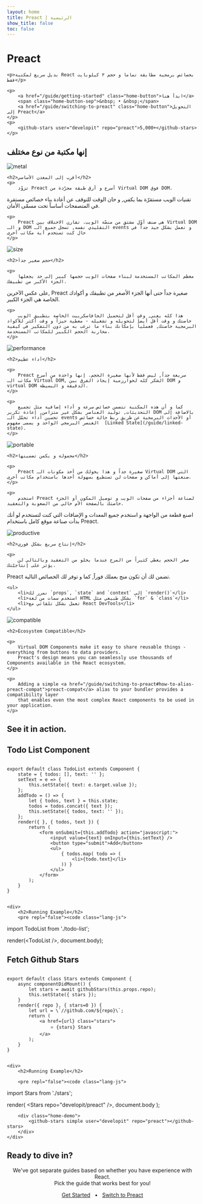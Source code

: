 ```yaml
---
layout: home
title: Preact | الرئيسية
show_title: false
toc: false
---
```



<jumbotron>
    <h1>
        <logo height="1.5em" title="Preact" text>Preact</logo>
    </h1>

    <p>بديل سريع لمكتبة React بخصائص برمجية مطابقة تماماً و حجم ٣ كيلوبايت فقط</p>

    <p>
        <a href="/guide/getting-started" class="home-button">ابدأ هنا</a>
        <span class="home-button-sep">&nbsp; • &nbsp;</span>
        <a href="/guide/switching-to-preact" class="home-button">التحويل إلى Preact</a>
    </p>
    <p>
        <github-stars user="developit" repo="preact">5,000+</github-stars>
    </p>
</jumbotron>


<section class="home-top">
    <h1>إنها مكتبة من نوع مختلف</h1>
</section>


<section class="home-section">
    <img src="/assets/home/metal.svg" alt="metal">

    <h2>أقرب إلى المعدن الأساسي</h2>
    <p>
        تزوّد Preact أسرع و أرق طبقة مجرّدة من Virtual DOM فوق DOM.
تقنيات الويب مستقرّة بما يكفي, و حان الوقت للتوقف عن أعادة بناء خصائص مستقرة في المتصفحات أساساً تحت مسمّى الأمان.
    </p>

    <p>
        Preact هي صنف أوّل مشتق من منصّة الويب. تقارن الاختلاف بين Virtual DOM و الـ DOM التقليدي نفسه, تسجل جميع الـ events و تعمل بشكل جيد جداً في حال كنت تستخدم أية مكاتب أخرى
    </p>
</section>


<section class="home-section">
    <img src="/assets/home/size.svg" alt="size">

    <h2>حجم صغير جداً</h2>
    
    <p>
        معظم المكاتب المستخدمة لبناء صفحات الويب حجمها كبير إلى حد يجعلها الجزء الأكبر من تطبيقك.
على عكس الآخرين, Preact صغيرة جداً حتى أنها الجزء الأصغر من تطبيقك و أكوادك الخاصة هي الجزء الكبير.
    </p>
    
    <p>
        هذا كله يعني, وقت أقل لتحميل الجافاسكريبت الخاصة بتطبيق الويب خاصتك و وقت أقل أيضاً لتحويله و تشغيله - معطية حيزاً و وقت أكثر للأكواد البرمجية خاصتك, فعملياً بإمكانك بناء ما ترغب به من دون التفكير في كيفية محاربة الحجم الكبير للمكاتب المستخدمة.
    </p>
</section>


<section class="home-section">
    <img src="/assets/home/performance.svg" alt="performance">

    <h2>أداء عظيم</h2>
    
    <p>
        Preact سريعة جداً, ليس فقط لأنها صغيرة الحجم. إنها واحدة من أسرع مكاتب الـ Virtual DOM, الشكر كله لخوارزمية إيجاد الفرق بين DOM و virtual DOM الدقيقة و البسيطة.
    </p>
    
    <p>
        كما و أن هذه المكتبة تتضمن خصائص سرعة و أداء إضافية مثل تجميع التحديثات, توليد العناصر بشكل غير متزامن, إعادة تكرير DOM بالاضافة إلى تحسين أداء تحمّل الـ events أو الأحداث البرمجية عن طريق ربط حالة خصائص العنصر البرمجي الواحد و يسمى مفهوم  [Linked State](/guide/linked-state).
    </p>
</section>


<section class="home-section">
    <img src="/assets/home/portable.svg" alt="portable">

    <h2>محمولة و يكمن تضمينها</h2>
    
    <p>
        Preact صغيرة جداً و هذا يخولك من أخذ مكونات الـ Virtual DOM التي صنعتها إلى أماكن و صفحات لن تستطيع بسهولة أخذها باستخدام مكاتب أخرى.
    </p>
    
    <p>
        استخدم Preact لصناعة أجزاء من صفحات الويب و توصيل المكون أو الجزء خاصتك بالصفحة الأم خالي من الصعوبة والتعقيد.
اصنع قطعة من الواجهة و استخدم جميع المعدات و الإضافات التي كنت لتستخدم لو أنك بدأت صناعة موقع كامل باستخدام Preact.
    </p>
</section>


<section class="home-section">
    <img src="/assets/home/productive.svg" alt="productive">

    <h2>إنتاج سريع بشكل فوري</h2>
    
    <p>
        صغر الحجم يعطي كثيراً من المرح عندما يخلو من التعقيد وبالتالي لن يؤثر على إنتاجيّتك.
Preact تضمن لك أن تكون منج بعملك فوراً, كما و توفر لك الخصائص التالية.
    </p>
    
    <ul>
        <li>نمرر لك `props`, `state` and `context` إلى `render()`</li>
        <li>استخدم سمات من لغة HTML بشكل طبيعي مثل `for` & `class`</li>
        <li>تعمل بشكل تلقائي مع React DevTools</li>
    </ul>
</section>


<section class="home-section">
    <img src="/assets/home/compatible.svg" alt="compatible">

    <h2>Ecosystem Compatible</h2>
    
    <p>
        Virtual DOM Components make it easy to share reusable things - everything from buttons to data providers.
        Preact's design means you can seamlessly use thousands of Components available in the React ecosystem.
    </p>
    
    <p>
        Adding a simple <a href="/guide/switching-to-preact#how-to-alias-preact-compat">preact-compat</a> alias to your bundler provides a compatibility layer
        that enables even the most complex React components to be used in your application.
    </p>
</section>


<section class="home-top">
    <h1>See it in action.</h1>
</section>


<section class="home-split">
    <div>
        <h2>Todo List Component</h2>
        <pre><code class="lang-js">
export default class TodoList extends Component {
    state = { todos: [], text: '' };
    setText = e =&gt; {
        this.setState({ text: e.target.value });
    };
    addTodo = () =&gt; {
        let { todos, text } = this.state;
        todos = todos.concat({ text });
        this.setState({ todos, text: '' });
    };
    render({ }, { todos, text }) {
        return (
            &lt;form onSubmit={this.addTodo} action="javascript:"&gt;
                &lt;input value={text} onInput={this.setText} /&gt;
                &lt;button type="submit"&gt;Add&lt;/button&gt;
                &lt;ul&gt;
                    { todos.map( todo =&gt; (
                        &lt;li&gt;{todo.text}&lt;/li&gt;
                    )) }
                &lt;/ul&gt;
            &lt;/form&gt;
        );
    }
}
        </code></pre>
    </div>
    
    <div>
        <h2>Running Example</h2>
        <pre repl="false"><code class="lang-js">
import TodoList from './todo-list';

render(&lt;TodoList /&gt;, document.body);
        </code></pre>
        <div class="home-demo">
            <todo-list></todo-list>
        </div>
    </div>
</section>


<section class="home-split">
    <div>
        <h2>Fetch Github Stars</h2>
        <pre><code class="lang-js">
export default class Stars extends Component {
    async componentDidMount() {
        let stars = await githubStars(this.props.repo);
        this.setState({ stars });
    }
    render({ repo }, { stars=0 }) {
        let url = \`//github.com/${repo}\`;
        return (
            &lt;a href={url} class="stars"&gt;
                ⭐️ {stars} Stars
            &lt;/a&gt;
        );
    }
}
        </code></pre>
    </div>
    
    <div>
        <h2>Running Example</h2>
        
        <pre repl="false"><code class="lang-js">
import Stars from './stars';

render(
    &lt;Stars repo="developit/preact" /&gt;,
    document.body
);
        </code></pre>
       
        <div class="home-demo">
            <github-stars simple user="developit" repo="preact"></github-stars>
        </div>
    </div>
</section>


<section class="home-top">
    <h1>Ready to dive in?</h1>
</section>


<section style="text-align:center;">
    <p>
        We've got separate guides based on whether you have experience with React.
        <br>
        Pick the guide that works best for you!
    </p>
    <p>
        <a href="/guide/getting-started" class="home-button">Get Started</a>
        <span class="home-button-sep">&nbsp; • &nbsp;</span>
        <a href="/guide/switching-to-preact" class="home-button">Switch to Preact</a>
    </p>
</section>
